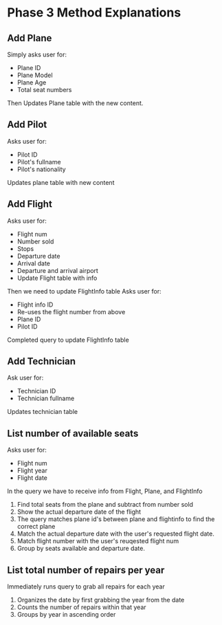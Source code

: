 # Phase 3 Method Explanations

## Add Plane

Simply asks user for:
- Plane ID
- Plane Model
- Plane Age
- Total seat numbers

Then Updates Plane table with the new content.

## Add Pilot

Asks user for:
- Pilot ID
- Pilot's fullname
- Pilot's nationality

Updates plane table with new content

## Add Flight

Asks user for:
- Flight num
- Number sold
- Stops
- Departure date
- Arrival date
- Departure and arrival airport
- Update Flight table with info

Then we need to update FlightInfo table
Asks user for:
- Flight info ID
- Re-uses the flight number from above
- Plane ID
- Pilot ID

Completed query to update FlightInfo table

## Add Technician
Ask user for:
- Technician ID
- Technician fullname

Updates technician table

## List number of available seats
Asks user for:
- Flight num
- Flight year
- Flight date

In the query we have to receive info from Flight, Plane, and FlightInfo
1. Find total seats from the plane and subtract from number sold
2. Show the actual departure date of the flight
3. The query matches plane id's between plane and flightinfo to find the correct plane
4. Match the actual departure date with the user's requested flight date.
5. Match flight number with the user's reuqested flight num
6. Group by seats available and departure date.

## List total number of repairs per year

Immediately runs query to grab all repairs for each year
1. Organizes the date by first grabbing the year from the date
2. Counts the number of repairs within that year
3. Groups by year in ascending order
